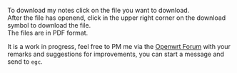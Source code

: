 To download my notes click on the file you want to download.  
After the file has openend, click in the upper right corner on the download symbol to download the file.   
The files are in PDF format.  

It is a work in progress, feel free to PM me via the [Openwrt Forum](https://forum.openwrt.org/) with your remarks and suggestions for improvements, you can start a message and send to `egc`.   

